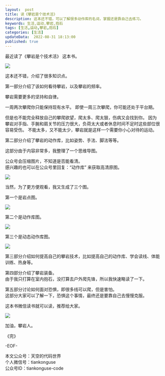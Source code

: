 ```yaml
---   
layout:  post  
title: 读《攀岩是个技术活》
description: 这本还不错，可以了解很多动作库的名词，掌握还是靠自己去练习。  
keywords: 生活,运动,攀岩,抱石 
tags: [生活,运动,攀岩,抱石]    
categories: [生活]  
updateData:  2022-08-31 18:13:00  
published: true  
---  
```



最近读了《攀岩是个技术活》 这本书。  


![](https://res2022.tiankonguse.com/images/2022/08/31/001.png)



这本还不错，介绍了很多知识点。  



第一部分介绍了该如何看待攀岩，以及攀岩的频率。  


攀岩需要更多的坚持和自律。  


一周两次攀爬你只能保持现有水平。
即使一周三次攀爬，你可能还处于平台期。


但是也不能完全释放自己的攀爬欲望，爬太多、爬太狠，伤病又会找到你。
因为攀岩对手指、手腕和肩关节的压力很大，负荷太大或者休息时间不足时这些部位很容易受伤。
不能太多，又不能太少，攀岩就是这样一个需要你小心对待的运动。




第二部分介绍了攀岩的动作库，比如姿势、手法、脚法等等。  


这部分由于内容非常多，我整理了一个思维导图。  


公众号会压缩图片，不知道是否能看清。  
感兴趣的也可以在公众号里回复：“动作库” 来获取高清原图。  


![](https://res2022.tiankonguse.com/images/2022/08/31/002.png)



当然，为了更方便观看，我又生成了三个图。  


第一个是岩点图。



![](https://res2022.tiankonguse.com/images/2022/08/31/004.png)


第二个是动作库图。


![](https://res2022.tiankonguse.com/images/2022/08/31/005.png)


第三个是动态动作库图。  


![](https://res2022.tiankonguse.com/images/2022/08/31/006.png)





第三部分介绍如何提高自己的攀岩技术，比如提高自己的动作库、学会读线、体能训练、热身等。  



第四部分介绍了攀岩装备。  
由于我只打算在室内抱石，没打算去户外爬先锋，所以我快速略读了一下。  


第五部分讨论如何面对恐惧，即很多线可以爬，但是害怕。  
这部分大家可以了解一下，恐惧这个事情，最终还是要靠自己去慢慢克服。    




这本书微信读书就可以读，推荐给大家。  


![](https://res2022.tiankonguse.com/images/2022/08/31/003.png)




加油，攀岩人。  


《完》  


-EOF-  



本文公众号：天空的代码世界  
个人微信号：tiankonguse  
公众号ID：tiankonguse-code  
  

